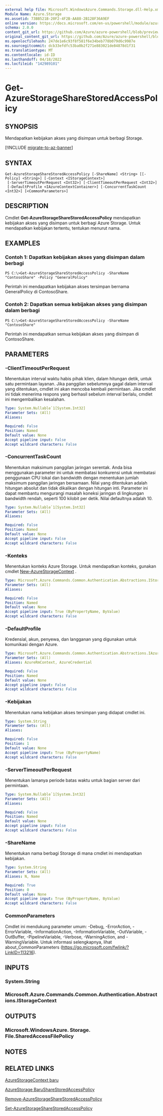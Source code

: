 ```yaml
---
external help file: Microsoft.WindowsAzure.Commands.Storage.dll-Help.xml
Module Name: Azure.Storage
ms.assetid: 73BB521B-20F2-4F2B-AA88-2B128F36A9EF
online version: https://docs.microsoft.com/en-us/powershell/module/azure.storage/get-azurestoragesharestoredaccesspolicy
schema: 2.0.0
content_git_url: https://github.com/Azure/azure-powershell/blob/preview/src/Storage/Commands.Storage/help/Get-AzureStorageShareStoredAccessPolicy.md
original_content_git_url: https://github.com/Azure/azure-powershell/blob/preview/src/Storage/Commands.Storage/help/Get-AzureStorageShareStoredAccessPolicy.md
ms.openlocfilehash: 247de1e6c93f8f581f6e34beb778b079d6c9987e
ms.sourcegitcommit: dcb33efdfc53ba0b2f271e883021de84878d1f31
ms.translationtype: MT
ms.contentlocale: id-ID
ms.lasthandoff: 04/18/2022
ms.locfileid: "142989101"
---
```

# Get-AzureStorageShareStoredAccessPolicy

## SYNOPSIS
Mendapatkan kebijakan akses yang disimpan untuk berbagi Storage.

[!INCLUDE [migrate-to-az-banner](../../includes/migrate-to-az-banner.md)]

## SYNTAX

```
Get-AzureStorageShareStoredAccessPolicy [-ShareName] <String> [[-Policy] <String>] [-Context <IStorageContext>]
 [-ServerTimeoutPerRequest <Int32>] [-ClientTimeoutPerRequest <Int32>]
 [-DefaultProfile <IAzureContextContainer>] [-ConcurrentTaskCount <Int32>] [<CommonParameters>]
```

## DESCRIPTION
Cmdlet **Get-AzureStorageShareStoredAccessPolicy** mendapatkan kebijakan akses yang disimpan untuk berbagi Azure Storage.
Untuk mendapatkan kebijakan tertentu, tentukan menurut nama.

## EXAMPLES

### Contoh 1: Dapatkan kebijakan akses yang disimpan dalam berbagi
```
PS C:\>Get-AzureStorageShareStoredAccessPolicy -ShareName "ContosoShare" -Policy "GeneralPolicy"
```

Perintah ini mendapatkan kebijakan akses tersimpan bernama GeneralPolicy di ContosoShare.

### Contoh 2: Dapatkan semua kebijakan akses yang disimpan dalam berbagi
```
PS C:\>Get-AzureStorageShareStoredAccessPolicy -ShareName "ContosoShare"
```

Perintah ini mendapatkan semua kebijakan akses yang disimpan di ContosoShare.

## PARAMETERS

### -ClientTimeoutPerRequest
Menentukan interval waktu habis pihak klien, dalam hitungan detik, untuk satu permintaan layanan.
Jika panggilan sebelumnya gagal dalam interval yang ditentukan, cmdlet ini akan mencoba kembali permintaan.
Jika cmdlet ini tidak menerima respons yang berhasil sebelum interval berlalu, cmdlet ini mengembalikan kesalahan.

```yaml
Type: System.Nullable`1[System.Int32]
Parameter Sets: (All)
Aliases:

Required: False
Position: Named
Default value: None
Accept pipeline input: False
Accept wildcard characters: False
```

### -ConcurrentTaskCount
Menentukan maksimum panggilan jaringan serentak.
Anda bisa menggunakan parameter ini untuk membatasi konkurensi untuk membatasi penggunaan CPU lokal dan bandwidth dengan menentukan jumlah maksimum panggilan jaringan bersamaan.
Nilai yang ditentukan adalah hitungan absolut dan tidak dikalikan dengan hitungan inti.
Parameter ini dapat membantu mengurangi masalah koneksi jaringan di lingkungan bandwidth rendah, seperti 100 kilobit per detik.
Nilai defaultnya adalah 10.

```yaml
Type: System.Nullable`1[System.Int32]
Parameter Sets: (All)
Aliases:

Required: False
Position: Named
Default value: None
Accept pipeline input: False
Accept wildcard characters: False
```

### -Konteks
Menentukan konteks Azure Storage.
Untuk mendapatkan konteks, gunakan cmdlet [New-AzureStorageContext](./New-AzureStorageContext.md) .

```yaml
Type: Microsoft.Azure.Commands.Common.Authentication.Abstractions.IStorageContext
Parameter Sets: (All)
Aliases:

Required: False
Position: Named
Default value: None
Accept pipeline input: True (ByPropertyName, ByValue)
Accept wildcard characters: False
```

### -DefaultProfile
Kredensial, akun, penyewa, dan langganan yang digunakan untuk komunikasi dengan Azure.

```yaml
Type: Microsoft.Azure.Commands.Common.Authentication.Abstractions.IAzureContextContainer
Parameter Sets: (All)
Aliases: AzureRmContext, AzureCredential

Required: False
Position: Named
Default value: None
Accept pipeline input: False
Accept wildcard characters: False
```

### -Kebijakan
Menentukan nama kebijakan akses tersimpan yang didapat cmdlet ini.

```yaml
Type: System.String
Parameter Sets: (All)
Aliases:

Required: False
Position: 1
Default value: None
Accept pipeline input: True (ByPropertyName)
Accept wildcard characters: False
```

### -ServerTimeoutPerRequest
Menentukan lamanya periode batas waktu untuk bagian server dari permintaan.

```yaml
Type: System.Nullable`1[System.Int32]
Parameter Sets: (All)
Aliases:

Required: False
Position: Named
Default value: None
Accept pipeline input: False
Accept wildcard characters: False
```

### -ShareName
Menentukan nama berbagi Storage di mana cmdlet ini mendapatkan kebijakan.

```yaml
Type: System.String
Parameter Sets: (All)
Aliases: N, Name

Required: True
Position: 0
Default value: None
Accept pipeline input: True (ByPropertyName, ByValue)
Accept wildcard characters: False
```

### CommonParameters
Cmdlet ini mendukung parameter umum: -Debug, -ErrorAction, -ErrorVariable, -InformationAction, -InformationVariable, -OutVariable, -OutBuffer, -PipelineVariable, -Verbose, -WarningAction, and -WarningVariable. Untuk informasi selengkapnya, lihat about_CommonParameters (https://go.microsoft.com/fwlink/?LinkID=113216).

## INPUTS

### System.String

### Microsoft.Azure.Commands.Common.Authentication.Abstractions.IStorageContext

## OUTPUTS

### Microsoft.WindowsAzure. Storage. File.SharedAccessFilePolicy

## NOTES

## RELATED LINKS

[AzureStorageContext baru](./New-AzureStorageContext.md)

[AzureStorage BaruShareStoredAccessPolicy](./New-AzureStorageShareStoredAccessPolicy.md)

[Remove-AzureStorageShareStoredAccessPolicy](./Remove-AzureStorageShareStoredAccessPolicy.md)

[Set-AzureStorageShareStoredAccessPolicy](./Set-AzureStorageShareStoredAccessPolicy.md)
